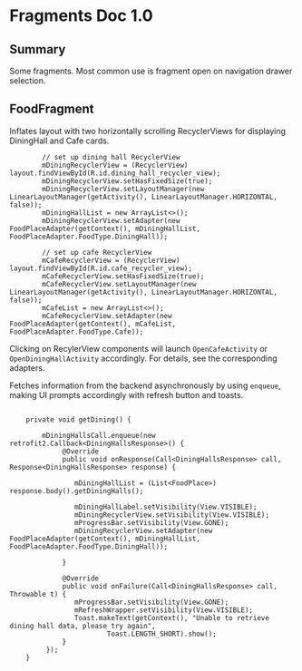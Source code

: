 # Fragments Doc 1.0

## Summary
Some fragments. Most common use is fragment open on navigation drawer selection.

## FoodFragment
Inflates layout with two horizontally scrolling RecyclerViews for displaying DiningHall
and Cafe cards. 

``` 
        // set up dining hall RecyclerView
        mDiningRecyclerView = (RecyclerView) layout.findViewById(R.id.dining_hall_recycler_view);
        mDiningRecyclerView.setHasFixedSize(true);
        mDiningRecyclerView.setLayoutManager(new LinearLayoutManager(getActivity(), LinearLayoutManager.HORIZONTAL, false));
        mDiningHallList = new ArrayList<>();
        mDiningRecyclerView.setAdapter(new FoodPlaceAdapter(getContext(), mDiningHallList, FoodPlaceAdapter.FoodType.DiningHall));

        // set up cafe RecyclerView
        mCafeRecyclerView = (RecyclerView) layout.findViewById(R.id.cafe_recycler_view);
        mCafeRecyclerView.setHasFixedSize(true);
        mCafeRecyclerView.setLayoutManager(new LinearLayoutManager(getActivity(), LinearLayoutManager.HORIZONTAL, false));
        mCafeList = new ArrayList<>();
        mCafeRecyclerView.setAdapter(new FoodPlaceAdapter(getContext(), mCafeList, FoodPlaceAdapter.FoodType.Cafe));

```

Clicking on RecylerView components will launch `OpenCafeActivity` or `OpenDiningHallActivity` accordingly.
For details, see the corresponding adapters.

Fetches information from the backend asynchronously by using `enqueue`, making UI prompts
 accordingly with refresh button and toasts.

```

    private void getDining() {

        mDiningHallsCall.enqueue(new retrofit2.Callback<DiningHallsResponse>() {
             @Override
             public void onResponse(Call<DiningHallsResponse> call, Response<DiningHallsResponse> response) {

                mDiningHallList = (List<FoodPlace>) response.body().getDiningHalls();

                mDiningHallLabel.setVisibility(View.VISIBLE);
                mDiningRecyclerView.setVisibility(View.VISIBLE);
                mProgressBar.setVisibility(View.GONE);
                mDiningRecyclerView.setAdapter(new FoodPlaceAdapter(getContext(), mDiningHallList, FoodPlaceAdapter.FoodType.DiningHall));

             }

             @Override
             public void onFailure(Call<DiningHallsResponse> call, Throwable t) {
                mProgressBar.setVisibility(View.GONE);
                mRefreshWrapper.setVisibility(View.VISIBLE);
                Toast.makeText(getContext(), "Unable to retrieve dining hall data, please try again",
                        Toast.LENGTH_SHORT).show();
             }
         });
    }

```